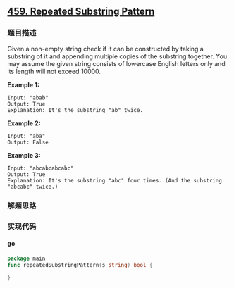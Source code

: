 ## [459. Repeated Substring Pattern](https://leetcode.com/problems/repeated-substring-pattern/description/)

### 题目描述
Given a non-empty string check if it can be constructed by taking a substring of it and appending multiple copies of the substring together. You may assume the given string consists of lowercase English letters only and its length will not exceed 10000.

 

**Example 1:**
```
Input: "abab"
Output: True
Explanation: It's the substring "ab" twice.
```
**Example 2:**
```
Input: "aba"
Output: False
```
**Example 3:**
```
Input: "abcabcabcabc"
Output: True
Explanation: It's the substring "abc" four times. (And the substring "abcabc" twice.)
```
### 解题思路


### 实现代码

#### go
```go
package main
func repeatedSubstringPattern(s string) bool {
    
}

```